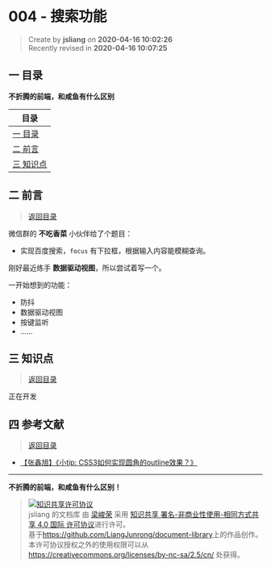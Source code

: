 004 - 搜索功能
===

> Create by **jsliang** on **2020-04-16 10:02:26**  
> Recently revised in **2020-04-16 10:07:25**

## <a name="chapter-one" id="chapter-one"></a>一 目录

**不折腾的前端，和咸鱼有什么区别**

| 目录 |
| --- | 
| [一 目录](#chapter-one) | 
| <a name="catalog-chapter-two" id="catalog-chapter-two"></a>[二 前言](#chapter-two) |
| <a name="catalog-chapter-three" id="catalog-chapter-three"></a>[三 知识点](#chapter-three) |

## <a name="chapter-two" id="chapter-two"></a>二 前言

> [返回目录](#chapter-one)

微信群的 **不吃香菜** 小伙伴给了个题目：

* 实现百度搜索，`focus` 有下拉框，根据输入内容能模糊查询。

刚好最近练手 **数据驱动视图**，所以尝试着写一个。

一开始想到的功能：

* 防抖
* 数据驱动视图
* 按键监听
* ……

## <a name="chapter-three" id="chapter-three"></a>三 知识点

> [返回目录](#chapter-one)

正在开发

## <a name="chapter-four" id="chapter-four"></a>四 参考文献

> [返回目录](#chapter-one)

* [【张鑫旭】《小tip: CSS3如何实现圆角的outline效果？》](https://www.zhangxinxu.com/wordpress/2015/04/css3-radius-outline/)

---

**不折腾的前端，和咸鱼有什么区别！**

> <a rel="license" href="http://creativecommons.org/licenses/by-nc-sa/4.0/"><img alt="知识共享许可协议" style="border-width:0" src="https://i.creativecommons.org/l/by-nc-sa/4.0/88x31.png" /></a><br /><span xmlns:dct="http://purl.org/dc/terms/" property="dct:title">jsliang 的文档库</span> 由 <a xmlns:cc="http://creativecommons.org/ns#" href="https://github.com/LiangJunrong/document-library" property="cc:attributionName" rel="cc:attributionURL">梁峻荣</a> 采用 <a rel="license" href="http://creativecommons.org/licenses/by-nc-sa/4.0/">知识共享 署名-非商业性使用-相同方式共享 4.0 国际 许可协议</a>进行许可。<br />基于<a xmlns:dct="http://purl.org/dc/terms/" href="https://github.com/LiangJunrong/document-library" rel="dct:source">https://github.com/LiangJunrong/document-library</a>上的作品创作。<br />本许可协议授权之外的使用权限可以从 <a xmlns:cc="http://creativecommons.org/ns#" href="https://creativecommons.org/licenses/by-nc-sa/2.5/cn/" rel="cc:morePermissions">https://creativecommons.org/licenses/by-nc-sa/2.5/cn/</a> 处获得。